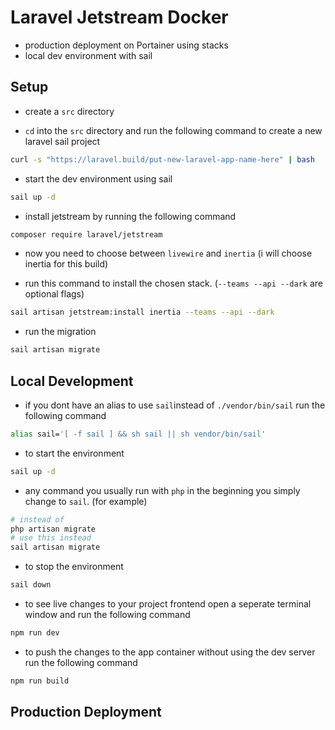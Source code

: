 # Laravel Jetstream Docker 

* production deployment on Portainer using stacks
* local dev environment with sail

## Setup

- create a `src` directory 

- `cd` into the `src` directory and run the following command to create a new laravel sail project
```bash
curl -s "https://laravel.build/put-new-laravel-app-name-here" | bash
```

- start the dev environment using sail
```bash
sail up -d
```

- install jetstream by running the following command
```bash
composer require laravel/jetstream
```

- now you need to choose between `livewire` and `inertia` (i will choose inertia for this build)

- run this command to install the chosen stack. (`--teams --api --dark` are optional flags)
```bash
sail artisan jetstream:install inertia --teams --api --dark
```

- run the migration 
```bash
sail artisan migrate
```

## Local Development

- if you dont have an alias to use `sail`instead of `./vendor/bin/sail` run the following command
```bash
alias sail='[ -f sail ] && sh sail || sh vendor/bin/sail'
```

- to start the environment
```bash
sail up -d
```

- any command you usually run with `php` in the beginning you simply change to `sail`. (for example)
```bash
# instead of
php artisan migrate
# use this instead
sail artisan migrate
```

- to stop the environment
```bash
sail down
```

- to see live changes to your project frontend open a seperate terminal window and run the following command
```bash
npm run dev
```

- to push the changes to the app container without using the dev server run the following command
```bash
npm run build
```

## Production Deployment